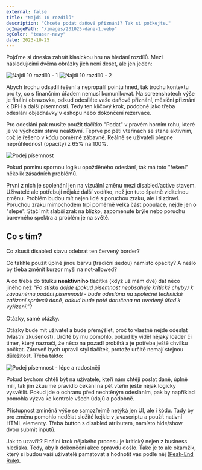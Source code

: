 ```yaml
---
external: false
title: "Najdi 10 rozdílů"
description: "Chcete podat daňové přiznání? Tak si počkejte."
ogImagePath: "/images/231025-dane-1.webp"
bgColor: "teaser-navy"
date: 2023-10-25
---
```


Pojďme si dneska zahrát klasickou hru na hledání rozdílů. Mezi následujícími dvěma obrázky jich není deset, ale jen jeden:

![Najdi 10 rozdílů - 1](/images/231025-dane-1.webp)
![Najdi 10 rozdílů - 2](/images/231025-dane-2.webp)

Abych trochu odsadil řešení a nepropálil pointu hned, tak trochu kontextu pro ty, co s finančním úřadem nemusí komunikovat. Na screenshotech výše je finální obrazovka, odkud odesíláte vaše daňové přiznání, měsíční přiznání k DPH a další písemnosti. Tedy ten klíčový krok, podobně jako třeba odeslání objednávky v eshopu nebo dokončení rezervace.

Pro odeslání pak musíte použít tlačítko "Podat" v pravém horním rohu, které je ve výchozím stavu neaktivní. Teprve po pěti vteřinách se stane aktivním, což je řešeno v kódu poměrně zábavně. Reálně se uživateli přepne neprůhlednost (opacity) z 65% na 100%.

![Podej písemnost](/images/231025-dane.gif)

Pokud pominu spornou logiku opožděného odeslání, tak má toto "řešení" několik zásadních problémů.

První z nich je spolehání jen na vizuální změnu mezi disabled/active stavem. Uživatelé ale potřebují nějaké další vodítko, než jen tuto špatně viditelnou změnu. Problém budou mít nejen lidé s poruchou zraku, ale i ti zdraví. Poruchou zraku mimochodem trpí poměrně velká část populace, nejde jen o "slepé". Stačí mít slabší zrak na blízko, zapomenuté brýle nebo poruchu barevného spektra a problém je na světě.

## Co s tím?

Co zkusit disabled stavu odebrat ten červený border?

Co takhle použít úplně jinou barvu (tradiční šedou) namísto opacity? A nešlo by třeba změnit kurzor myši na not-allowed?

A co třeba do titulku **neaktivního** tlačítka (když už mám dvě) dát něco jiného než _"Po stisku dojde (pokud písemnost neobsahuje kritické chyby) k závaznému podání písemnosti - bude odeslána na společné technické zařízení správců daně, odkud bude poté doručena na uvedený úřad k vyřízení."_?

Otázky, samé otázky.

Otázky bude mít uživatel a bude přemýšlet, proč to vlastně nejde odeslat (vlastní zkušenost). Určitě by mu pomohlo, pokud by viděl nějaký loader či timer, který naznačí, že něco na pozadí probíhá a je potřeba ještě chvilku počkat. Zároveň bych upravil styl tlačítek, protože určitě nemají stejnou důležitost. Třeba takto:

![Podej písemnost - lépe a radostněji](/images/231025-dane-2.gif)

Pokud bychom chtěli být na uživatele, kteří nám chtějí poslat daně, úplně milí, tak jim zkusíme pravidlo čekání na pět vteřin ještě nějak logicky vysvětlit. Pokud jde o ochranu před nechtěným odesláním, pak by například pomohla výzva ke kontrole všech údajů a podobně.

Přístupnost zmíněná výše se samozřejmě netýká jen UI, ale i kódu. Tady by pro změnu pomohlo nedělat složité kejkle v javascriptu a použít nativní HTML elementy. Třeba button s disabled atributem, namísto hide/show dvou submit inputů.

Jak to uzavřít? Finální krok nějakého procesu je kritický nejen z business hlediska. Tedy, aby k dokončení akce opravdu došlo. Také je to ale okamžik, který si budou vaši uživatelé pamatovat a hodnotit vás podle něj ([Peak-End Rule](https://lawsofux.com/peak-end-rule/)).
